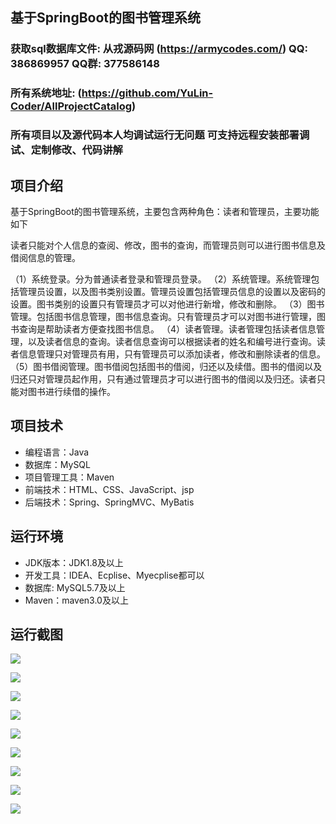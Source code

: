 ## 基于SpringBoot的图书管理系统

###  获取sql数据库文件: 从戎源码网 (https://armycodes.com/) QQ: 386869957 QQ群: 377586148
###  所有系统地址: (https://github.com/YuLin-Coder/AllProjectCatalog) 
###  所有项目以及源代码本人均调试运行无问题 可支持远程安装部署调试、定制修改、代码讲解

## 项目介绍
基于SpringBoot的图书管理系统，主要包含两种角色：读者和管理员，主要功能如下

读者只能对个人信息的查阅、修改，图书的查询，而管理员则可以进行图书信息及借阅信息的管理。

（1）系统登录。分为普通读者登录和管理员登录。
（2）系统管理。系统管理包括管理员设置，以及图书类别设置。管理员设置包括管理员信息的设置以及密码的设置。图书类别的设置只有管理员才可以对他进行新增，修改和删除。
（3）图书管理。包括图书信息管理，图书信息查询。只有管理员才可以对图书进行管理，图书查询是帮助读者方便查找图书信息。
（4）读者管理。读者管理包括读者信息管理，以及读者信息的查询。读者信息查询可以根据读者的姓名和编号进行查询。读者信息管理只对管理员有用，只有管理员可以添加读者，修改和删除读者的信息。
（5）图书借阅管理。图书借阅包括图书的借阅，归还以及续借。图书的借阅以及归还只对管理员起作用，只有通过管理员才可以进行图书的借阅以及归还。读者只能对图书进行续借的操作。

## 项目技术
- 编程语言：Java
- 数据库：MySQL
- 项目管理工具：Maven
- 前端技术：HTML、CSS、JavaScript、jsp
- 后端技术：Spring、SpringMVC、MyBatis

## 运行环境
- JDK版本：JDK1.8及以上
- 开发工具：IDEA、Ecplise、Myecplise都可以
- 数据库: MySQL5.7及以上
- Maven：maven3.0及以上

## 运行截图
![](screenshot/1.png)

![](screenshot/2.png)

![](screenshot/3.png)

![](screenshot/4.png)

![](screenshot/5.png)

![](screenshot/6.png)

![](screenshot/7.png)

![](screenshot/8.png)

![](screenshot/9.png)
